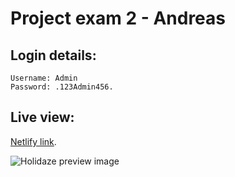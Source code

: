 # Project exam 2 - Andreas

## Login details:
```
Username: Admin
Password: .123Admin456.
```

## Live view:
[Netlify link](https://andreas-froitland-project-exam-2.netlify.app/).

![Holidaze preview image](https://i.imgur.com/PRiiojW.png)